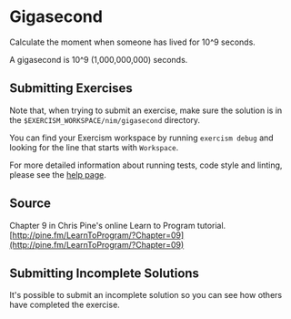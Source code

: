 # Gigasecond

Calculate the moment when someone has lived for 10^9 seconds.

A gigasecond is 10^9 (1,000,000,000) seconds.

## Submitting Exercises

Note that, when trying to submit an exercise, make sure the solution is in the `$EXERCISM_WORKSPACE/nim/gigasecond` directory.

You can find your Exercism workspace by running `exercism debug` and looking for the line that starts with `Workspace`.

For more detailed information about running tests, code style and linting,
please see the [help page](http://exercism.io/languages/nim).

## Source

Chapter 9 in Chris Pine's online Learn to Program tutorial. [http://pine.fm/LearnToProgram/?Chapter=09](http://pine.fm/LearnToProgram/?Chapter=09)

## Submitting Incomplete Solutions

It's possible to submit an incomplete solution so you can see how others have completed the exercise.
